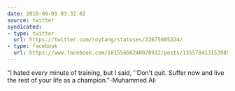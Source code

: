 ```yaml
---
date: 2010-09-01 03:32:02
source: twitter
syndicated:
- type: twitter
  url: https://twitter.com/roytang/statuses/22675085224/
- type: facebook
  url: https://www.facebook.com/10155666240078912/posts/135578413153985
---
```


“I hated every minute of training, but I said, ''Don't quit. Suffer now and live the rest of your life as a champion."-Muhammed Ali